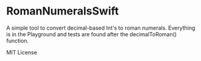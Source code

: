 # RomanNumeralsSwift

A simple tool to convert decimal-based Int's to roman numerals. Everything is in the Playground and tests are found after the decimalToRoman() function.

MIT License